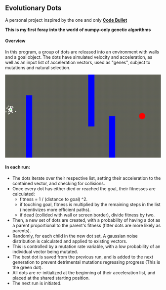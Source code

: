 ## Evolutionary Dots
A personal project inspired by the one and only **[Code Bullet](https://www.youtube.com/@CodeBullet)**

**This is my first foray into the world of numpy-only genetic algorithms**

#### Overview
In this program, a group of dots are released into an environment with walls and a goal object.
The dots have simulated velocity and acceleration, as well as an input list of acceleration vectors, used as "genes", subject to mutations and natural selection.

![](https://github.com/Arduino88/Evolutionary-Dots/blob/main/evolutionary-dots.gif?raw=true)

#### In each run:
- The dots iterate over their respective list, setting their acceleration to the contained vector, and checking for collisions.
- Once every dot has either died or reached the goal, their fitnesses are calculated:
  - fitness = 1 / (distance to goal) ^2.
  - if touching goal, fitness is multiplied by the remaining steps in the list (incentivizes more efficient paths).
  - if dead (collided with wall or screen border), divide fitness by two.
- Then, a new set of dots are created, with a probability of having a dot as a parent proportional to the parent's fitness (fitter dots are more likely as parents).
- Randomly, for each child in the new dot set, A gaussian noise distribution is calculated and applied to existing vectors.
- This is controlled by a mutation rate variable, with a low probability of an individual vector being mutated.
- The best dot is saved from the previous run, and is added to the next generation to prevent detrimental mutations regressing progress (This is the green dot).
- All dots are re-initialized at the beginning of their acceleration list, and placed at the shared starting position.
- The next run is initiated.

